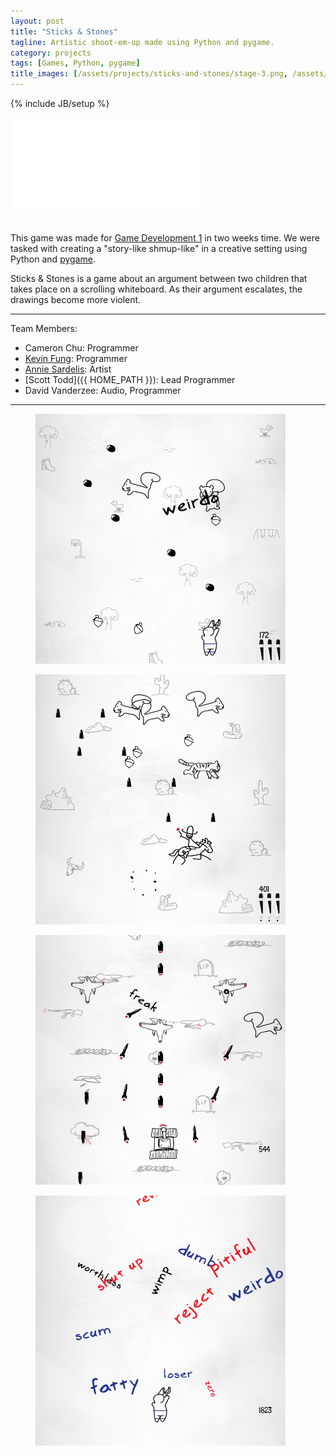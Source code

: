 ```yaml
---
layout: post
title: "Sticks & Stones"
tagline: Artistic shoot-em-up made using Python and pygame.
category: projects
tags: [Games, Python, pygame]
title_images: [/assets/projects/sticks-and-stones/stage-3.png, /assets/projects/sticks-and-stones/stage-2.png]
---
```

{% include JB/setup %}

<div class="video-wrapper"><iframe src="//player.vimeo.com/video/83719310" frameborder="0" webkitallowfullscreen mozallowfullscreen allowfullscreen></iframe></div>

<br>

This game was made for <a href="http://www.cogsci.rpi.edu/~destem/gamedev/">Game Development 1</a> in two weeks time. We were tasked with creating a "story-like shmup-like" in a creative setting using Python and <a href="http://www.pygame.org/">pygame</a>.

Sticks & Stones is a game about an argument between two children that takes place on a scrolling whiteboard. As their argument escalates, the drawings become more violent.

<hr>

Team Members:

* Cameron Chu: Programmer
* [Kevin Fung](http://www.tinycranes.com/): Programmer
* [Annie Sardelis](http://asardelis3.wix.com/portfolio/): Artist
* [Scott Todd]({{ HOME_PATH }}): Lead Programmer
* David Vanderzee: Audio, Programmer

<hr>

<div class="project-figures">
    <figure>
        <img src="/assets/projects/sticks-and-stones/stage-1.png" class="project-padded" height="400px" width="400px">
    </figure>
    <figure>
        <img src="/assets/projects/sticks-and-stones/stage-2.png" class="project-padded" height="400px" width="400px">
    </figure>
</div>

<div class="project-figures">
    <figure>
        <img src="/assets/projects/sticks-and-stones/stage-3.png" class="project-padded" height="400px" width="400px">
    </figure>
    <figure>
        <img src="/assets/projects/sticks-and-stones/stage-4.png" class="project-padded" height="400px" width="400px">
    </figure>
</div>
